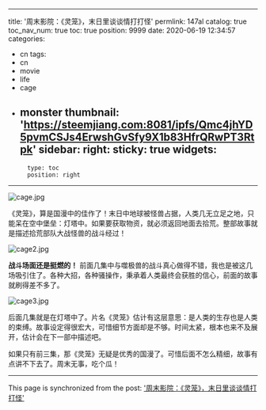 
---
title: '周末影院：《灵笼》，末日里谈谈情打打怪'
permlink: 147al
catalog: true
toc_nav_num: true
toc: true
position: 9999
date: 2020-06-19 12:34:57
categories:
- cn
tags:
- cn
- movie
- life
- cage
- monster
thumbnail: 'https://steemjiang.com:8081/ipfs/Qmc4jhYD5pvmCSJs4ErwshGvSfy9X1b83HfrQRwPT3Rtpk'
sidebar:
    right:
        sticky: true
widgets:
    -
        type: toc
        position: right
---


![cage.jpg](https://steemjiang.com:8081/ipfs/Qmc4jhYD5pvmCSJs4ErwshGvSfy9X1b83HfrQRwPT3Rtpk)

《灵笼》，算是国漫中的佳作了！末日中地球被怪兽占据，人类几无立足之地，只能呆在空中堡垒：灯塔中。如果要获取物资，就必须返回地面去拾荒。整部故事就是描述拾荒部队大战怪兽的战斗经过！

![cage2.jpg](https://steemjiang.com:8081/ipfs/QmcsXmBuiec3g2DS7BcnPdNFoDsS2JzFybiR18FEbEJo5h)

**战斗场面还是挺燃的！** 前面几集中与噬极兽的战斗真心做得不错，我也是被这几场吸引住了。各种大招，各种骚操作，秉承着人类最终会获胜的信心，前面的故事就刷得差不多了。

![cage3.jpg](https://steemjiang.com:8081/ipfs/QmcN3LwCHfQAUeXZb1VUvpKLK8qEo4qdq5Lf47F4g3KMNr)

后面几集就是在灯塔中了。片名《灵笼》估计有这层意思：是人类的生存也是人类的束缚。故事设定得很宏大，可惜细节方面却是不够。时间太紧，根本也来不及展开，估计会在下一部中描述吧。

如果只有前三集，那《灵笼》无疑是优秀的国漫了。可惜后面不怎么精细，故事有点讲不下去了。周末无事，吃个瓜！

- - -

This page is synchronized from the post: ['周末影院：《灵笼》，末日里谈谈情打打怪'](https://steemit.com/@lemooljiang/147al)

